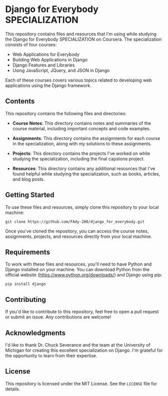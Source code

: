 # Django for Everybody SPECIALIZATION

This repository contains files and resources that I'm using while studying the Django for Everybody SPECIALIZATION on Coursera. The specialization consists of four courses:

- Web Applications for Everybody
- Building Web Applications in Django
- Django Features and Libraries
- Using JavaScript, JQuery, and JSON in Django

Each of these courses covers various topics related to developing web applications using the Django framework.

## Contents

This repository contains the following files and directories:

- **Course Notes**: This directory contains notes and summaries of the course material, including important concepts and code examples.

- **Assignments**: This directory contains the assignments for each course in the specialization, along with my solutions to these assignments.

- **Projects**: This directory contains the projects I've worked on while studying the specialization, including the final capstone project.

- **Resources**: This directory contains any additional resources that I've found helpful while studying the specialization, such as books, articles, and blog posts.

## Getting Started

To use these files and resources, simply clone this repository to your local machine:

```git clone https://github.com/FAdy-200/django_for_everybody.git```

Once you've cloned the repository, you can access the course notes, assignments, projects, and resources directly from your local machine.

## Requirements

To work with these files and resources, you'll need to have Python and Django installed on your machine. You can download Python from the official website (https://www.python.org/downloads/) and Django using pip:

```pip install django```

## Contributing

If you'd like to contribute to this repository, feel free to open a pull request or submit an issue. Any contributions are welcome!

## Acknowledgments

I'd like to thank Dr. Chuck Severance and the team at the University of Michigan for creating this excellent specialization on Django. I'm grateful for the opportunity to learn from their expertise.

## License

This repository is licensed under the MIT License. See the `LICENSE` file for details.
